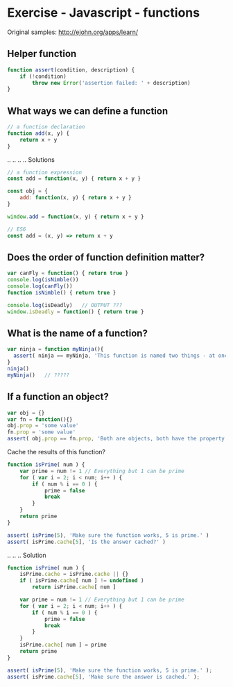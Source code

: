 # Exercise - Javascript - functions

Original samples: http://ejohn.org/apps/learn/

## Helper function

```js
function assert(condition, description) {
    if (!condition)
        throw new Error('assertion failed: ' + description)
}
```

## What ways we can define a function

```js
// a function declaration
function add(x, y) {
    return x + y
}
```

..
..
..
..
Solutions

```js
// a function expression
const add = function(x, y) { return x + y }

const obj = {
    add: function(x, y) { return x + y }
}

window.add = function(x, y) { return x + y }

// ES6
const add = (x, y) => return x + y
```

## Does the order of function definition matter?

```js
var canFly = function() { return true }
console.log(isNimble())
console.log(canFly())
function isNimble() { return true }

console.log(isDeadly)   // OUTPUT ???
window.isDeadly = function() { return true }
```

## What is the name of a function?

```js
var ninja = function myNinja(){
  assert( ninja == myNinja, 'This function is named two things - at once!' )
}
ninja()
myNinja()   // ?????
```

## If a function an object?

```js
var obj = {}
var fn = function(){}
obj.prop = 'some value'
fn.prop = 'some value'
assert( obj.prop == fn.prop, 'Both are objects, both have the property.' )
```

Cache the results of this function?

```js
function isPrime( num ) {
    var prime = num != 1 // Everything but 1 can be prime
    for ( var i = 2; i < num; i++ ) {
        if ( num % i == 0 ) {
            prime = false
            break
        }
    }
    return prime
}

assert( isPrime(5), 'Make sure the function works, 5 is prime.' )
assert( isPrime.cache[5], 'Is the answer cached?' )
```

..
..
..
Solution

```js
function isPrime( num ) {
    isPrime.cache = isPrime.cache || {}
    if ( isPrime.cache[ num ] != undefined )
        return isPrime.cache[ num ]

    var prime = num != 1 // Everything but 1 can be prime
    for ( var i = 2; i < num; i++ ) {
        if ( num % i == 0 ) {
            prime = false
            break
        }
    }
    isPrime.cache[ num ] = prime
    return prime
}

assert( isPrime(5), 'Make sure the function works, 5 is prime.' );
assert( isPrime.cache[5], 'Make sure the answer is cached.' );
```
